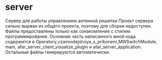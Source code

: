 # server
Сервер для работы управлением антенной решетки
Проект сервера сильно вырван из общего проекта, поэтому для сборки недоступен.
Файлы предоставлены только как ознакомление с стилем программирования.
Основная часть написанного мной кода содержится в Operatory_vzaimodejstviya_s_priborami,MWSwitchModule, main, afar_server_client_visualize_plugin и afar_server_application. Остальные файлы генерируются автоматически.
